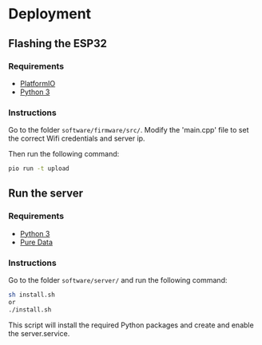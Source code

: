 # Deployment

## Flashing the ESP32

### Requirements

- [PlatformIO](https://platformio.org/)
- [Python 3](https://www.python.org/downloads/)


### Instructions

Go to the folder `software/firmware/src/`.
Modify the 'main.cpp' file to set the correct Wifi credentials and server ip.

Then run the following command:

```bash
pio run -t upload
```


##  Run the server

### Requirements

- [Python 3](https://www.python.org/downloads/)
- [Pure Data](https://puredata.info/downloads/pure-data)

### Instructions

Go to the folder `software/server/` and run the following command:

```bash
sh install.sh
or
./install.sh
```

This script will install the required Python packages and create and enable the server.service.
